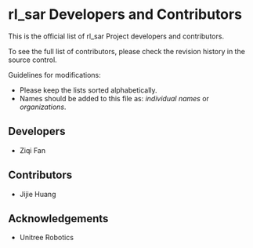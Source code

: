 # rl_sar Developers and Contributors

This is the official list of rl_sar Project developers and contributors.

To see the full list of contributors, please check the revision history in the source control.

Guidelines for modifications:

* Please keep the lists sorted alphabetically.
* Names should be added to this file as: *individual names* or *organizations*.

## Developers

* Ziqi Fan

## Contributors

* Jijie Huang

## Acknowledgements

* Unitree Robotics
